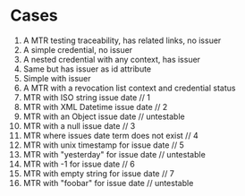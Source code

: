 # Cases
1. A MTR testing traceability, has related links, no issuer
2. A simple credential, no issuer
3. A nested credential with any context, has issuer
4. Same but has issuer as id attribute
5. Simple with issuer
6. A MTR with a revocation list context and credential status
7. MTR with ISO string issue date // 1
8. MTR with XML Datetime issue date // 2
9. MTR with an Object issue date // untestable
10. MTR with a null issue date // 3
11. MTR where issues date term does not exist // 4
12. MTR with unix timestamp for issue date // 5
13. MTR with "yesterday" for issue date // untestable
14. MTR with -1 for issue date // 6
15. MTR with empty string for issue date // 7
16. MTR with "foobar" for issue date // untestable